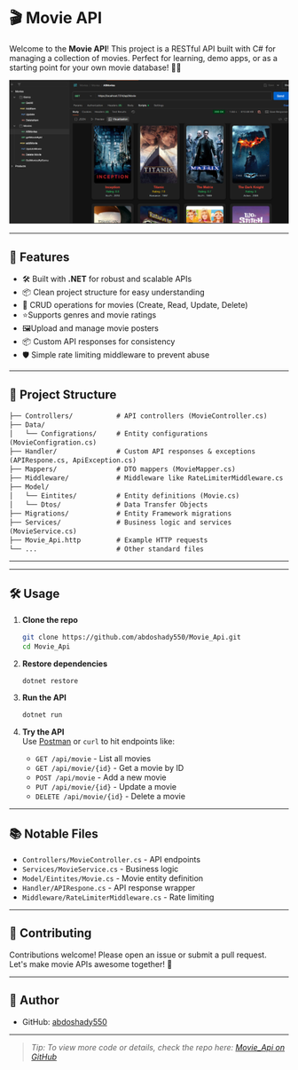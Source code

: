 # 🎬 Movie API

Welcome to the **Movie API**! This project is a RESTful API built with C# for managing a collection of movies. Perfect for learning, demo apps, or as a starting point for your own movie database! 🍿✨

![Movie API Banner](https://github.com/abdoshady550/Movie_Api/blob/main/Output_Example.png?raw=true) <!-- Replace with your own image if you wish -->

---

## 🚀 Features
- 🛠️ Built with **.NET** for robust and scalable APIs
- 📦 Clean project structure for easy understanding
- 📝 CRUD operations for movies (Create, Read, Update, Delete) 
- ⭐Supports genres and movie ratings 
- 🖼️Upload and manage movie posters 
- 📦 Custom API responses for consistency 
- 🛡️ Simple rate limiting middleware to prevent abuse 

---

## 📂 Project Structure

```
├── Controllers/           # API controllers (MovieController.cs)
├── Data/
│   └── Configrations/     # Entity configurations (MovieConfigration.cs)
├── Handler/               # Custom API responses & exceptions (APIRespone.cs, ApiException.cs)
├── Mappers/               # DTO mappers (MovieMapper.cs)
├── Middleware/            # Middleware like RateLimiterMiddleware.cs
├── Model/
│   └── Eintites/          # Entity definitions (Movie.cs)
│   └── Dtos/              # Data Transfer Objects
├── Migrations/            # Entity Framework migrations
├── Services/              # Business logic and services (MovieService.cs)
├── Movie_Api.http         # Example HTTP requests
└── ...                    # Other standard files
```

---



---

## 🛠️ Usage

1. **Clone the repo**  
   ```bash
   git clone https://github.com/abdoshady550/Movie_Api.git
   cd Movie_Api
   ```

2. **Restore dependencies**  
   ```bash
   dotnet restore
   ```

3. **Run the API**  
   ```bash
   dotnet run
   ```

4. **Try the API**  
   Use [Postman](https://www.postman.com/) or `curl` to hit endpoints like:
   - `GET /api/movie` - List all movies
   - `GET /api/movie/{id}` - Get a movie by ID
   - `POST /api/movie` - Add a new movie
   - `PUT /api/movie/{id}` - Update a movie
   - `DELETE /api/movie/{id}` - Delete a movie

---

## 📚 Notable Files

- `Controllers/MovieController.cs` - API endpoints
- `Services/MovieService.cs` - Business logic
- `Model/Eintites/Movie.cs` - Movie entity definition
- `Handler/APIRespone.cs` - API response wrapper
- `Middleware/RateLimiterMiddleware.cs` - Rate limiting

---

## 🤝 Contributing

Contributions welcome! Please open an issue or submit a pull request.  
Let's make movie APIs awesome together! 🚀

---

## 👤 Author

- GitHub: [abdoshady550](https://github.com/abdoshady550)



---

> _Tip: To view more code or details, check the repo here: [Movie_Api on GitHub](https://github.com/abdoshady550/Movie_Api)_
